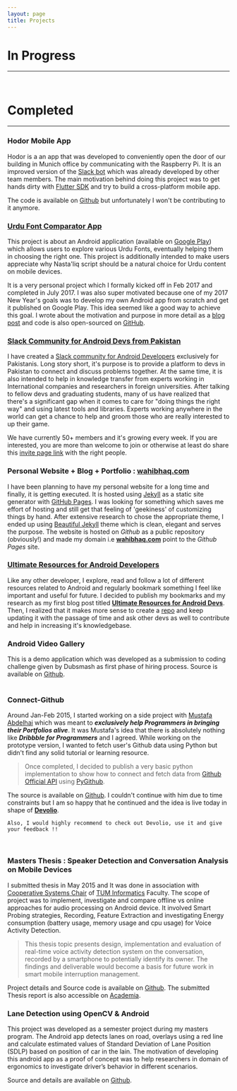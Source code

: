 ```yaml
---
layout: page
title: Projects
---
```


# In Progress
---

<br>
  

# Completed
---

### Hodor Mobile App

Hodor is a an app that was developed to conveniently open the door of our building in Munich office by communicating with the Raspberry Pi. It is an improved version of the [Slack bot](https://github.com/KI-labs/Hodor) which was already developed by other team members. The main motivation behind doing this project was to get hands dirty with [Flutter SDK](https://flutter.io/) and try to build a cross-platform mobile app. 

The code is available on [Github](https://github.com/KI-labs/hodor_flutter_mobile) but unfortunately I won't be contributing to it anymore.


### [Urdu Font Comparator App](https://goo.gl/NXp6js)

This project is about an Android application (available on [Google Play](https://goo.gl/NXp6js)) which allows users to explore various Urdu Fonts, eventually helping them in choosing the right one. This project is additionally intended to make users appreciate why Nasta'liq script should be a natural choice for Urdu content on mobile devices. 

It is a very personal project which I formally kicked off in Feb 2017 and completed in July 2017. I was also super motivated because one of my 2017 New Year's goals was to develop my own Android app from scratch and get it published on Google Play. This idea seemed like a good way to achieve this goal. I wrote about the motivation and purpose in more detail as a [blog post](http://wahibhaq.com/blog/introducing-urdu-font-comparator-app/) and code is also open-sourced on [GitHub](https://github.com/wahibhaq/urdu-font-comparator-app).

### [Slack Community for Android Devs from Pakistan](androiddevs-pakistan.slack.com)

I have created a [Slack community for Android Developers](androiddevs-pakistan.slack.com) exclusively for Pakistanis. Long story short, it's purpose is to provide a platform to devs in Pakistan to connect and discuss problems together. At the same time, it is also intended to help in knowledge transfer from experts working in International companies and researchers in foreign universities. After talking to fellow devs and graduating students, many of us have realized that there's a significant gap when it comes to care for "doing things the right way" and using latest tools and libraries. Experts working anywhere in the world can get a chance to help and groom those who are really interested to up their game.

We have currently 50+ members and it's growing every week. If you are interested, you are more than welcome to join or otherwise at least do share this [invite page link](https://slack-androidpak-landingpage.herokuapp.com/) with the right people.

### Personal Website + Blog + Portfolio : [wahibhaq.com](http://wahibhaq.com)  

I have been planning to have my personal website for a long time and finally, it is getting executed. It is hosted using [Jekyll](https://jekyllrb.com) as a static site generator with [GitHub Pages](https://pages.github.com). I was looking for something which saves me effort of hosting and still get that feeling of 'geekiness' of customizing things by hand. After extensive research to chose the appropriate theme, I ended up using [Beautiful Jekyll](http://deanattali.com/beautiful-jekyll/) theme which is clean, elegant and serves the purpose. The website is hosted on _Github_ as a public repository (obviously!) and made my domain i.e [**wahibhaq.com**](http://wahibhaq.com) point to the _Github Pages_ site.


### [Ultimate Resources for Android Developers](https://github.com/wahibhaq/ultimate-resources-android-devs)

Like any other developer, I explore, read and follow a lot of different resources related to Android and regularly bookmark something I feel like important and useful for future. I decided to publish my bookmarks and my research as my first blog post titled [**Ultimate Resources for Android Devs**](http://wahibhaq.com/blog/ultimate-resources-android-dev/). Then, I realized that it makes more sense to create a [repo](https://github.com/wahibhaq/ultimate-resources-android-devs) and keep updating it with the passage of time and ask other devs as well to contribute and help in increasing it's knowledgebase. 
  
### Android Video Gallery  
    
This is a demo application which was developed as a submission to coding challenge given by Dubsmash as first phase of hiring process.  Source is available on [Github](https://github.com/wahibhaq/android-videogallery).  
<br> 

### Connect-Github  

Around Jan-Feb 2015, I started working on a side project with [Mustafa Abdelhai](https://abdelhai.com) which was meant to ***exclusively help Programmers in bringing their Portfolios alive***. It was Mustafa's idea that there is absolutely nothing like ***Dribbble for Programmers*** and I agreed. While working on the prototype version, I wanted to fetch user's Github data using Python but didn't find any solid tutorial or learning resource.  
   
> Once completed, I decided to publish a very basic python implementation to show how to connect and fetch data from [Github Official API](https://developer.github.com/v3/) using [PyGithub](http://jacquev6.net/PyGithub/v1/introduction.html). 

The source is available on [Github](https://github.com/wahibhaq/connect-github). I couldn't continue with him due to time constraints but I am so happy that he continued and the idea is live today in shape of [**Devolio**](https://devolio.net). 

~~~
Also, I would highly recommend to check out Devolio, use it and give your feedback !! 
~~~
<br>

### Masters Thesis : Speaker Detection and Conversation Analysis on Mobile Devices

I submitted thesis in May 2015 and It was done in association with [Cooperative Systems Chair](http://wwwschlichter.informatik.tu-muenchen.de/chair?newlang=en) of [TUM Informatics](http://www.in.tum.de/en.html) Faculty. The scope of project was to implement, investigate and compare offline vs online approaches for audio processing on Android device. It involved Smart Probing strategies, Recording, Feature Extraction and investigating Energy consumption (battery usage, memory usage and cpu usage) for Voice Activity Detection.   

> This thesis topic presents design, implementation and evaluation of real-time voice activity detection system on the conversation, recorded by a smartphone to potentially identify its owner. The findings and deliverable would become a basis for future work in smart mobile interruption management.

Project details and Source code is available on [Github](https://github.com/wahibhaq/android-speaker-audioanalysis). The submitted Thesis report is also accessible on [Academia](https://www.academia.edu/12802417/Speaker_Detection_and_Conversation_Analysis_on_Mobile_Devices).
<br>
    
### Lane Detection using OpenCV & Android

This project was developed as a semester project during my masters program. The Android app detects lanes on road, overlays using a red line and calculate estimated values of Standard Deviation of Lane Position (SDLP) based on position of car in the lain. The motivation of developing this android app as a proof of concept was to help researchers in domain of ergonomics to investigate driver’s behavior in different scenarios.   

Source and details are available on [Github](https://github.com/wahibhaq/android-opencv-lanedetection).



